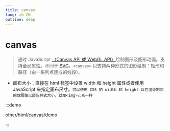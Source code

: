 ```yaml
---
title: canvas
lang: zh-CN
outline: deep
---
```


# canvas
>通过 JavaScript [（Canvas API 或 WebGL API）](../webAPI/canvas.md)绘制图形及图形动画。支持全局属性。不同于 [SVG](./svg.md)，`<canvas>` 只支持两种形式的图形绘制：矩形和路径（由一系列点连成的线段）。

* 画布大小：直接在 html 标签中设置 width 和 height 属性或者使用 JavaScript 来指定画布尺寸。`可以使用 CSS 的 width 和 height 以在渲染期间缩放图像以适应样式大小，就像<img>元素一样`

:::demo

other/html/canvas/demo

:::

